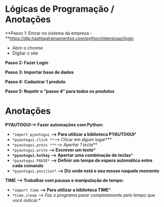 # Lógicas de Programação / Anotações

**Passo 1: Entrar no sistema da empresa -**https://dlp.hashtagtreinamentos.com/python/intensivao/login

- Abrir o chrome
- Digitar o site

**Passo 2: Fazer Login** 

**Passo 3: Importar base de dados**

**Passo 4: Cadastrar 1 produto** 

**Passo 5: Repetir o “passo 4” para todos os produtos** 

# Anotações

**PYAUTOGUI—> Fazer automações com Python:**

- `*import pyautogui` **—> Para utilizar a biblioteca PYAUTOGUI***
- `*pyautogui.click **`—> Clicar em algum lugar***
- `*pyautogui.press ***`—> *Apertar 1 tecla***
- `*pyautogui.write` **—> Escrever um texto***
- **`*pyautogui.hotkey` —> Apertar uma combinação de teclas***
- `*pyautogui.PAUSE*` **—> Definir um tempo de espera automático entre cada comando**
- `*pyautogui.position*` **—> Diz onde está o seu mouse naquele momento**

**TIME —> Trabalhar com pausas e manipulação de tempo:**

- `*import time` **—> Para utilizar a biblioteca TIME***
- `*time.sleep` **—>* Faz o programa parar completamente pelo tempo que você indicar.**
